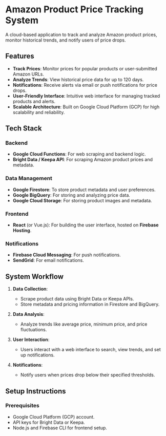 # Amazon Product Price Tracking System

A cloud-based application to track and analyze Amazon product prices, monitor historical trends, and notify users of price drops.

## Features

- **Track Prices**: Monitor prices for popular products or user-submitted Amazon URLs.
- **Analyze Trends**: View historical price data for up to 120 days.
- **Notifications**: Receive alerts via email or push notifications for price drops.
- **User-Friendly Interface**: Intuitive web interface for managing tracked products and alerts.
- **Scalable Architecture**: Built on Google Cloud Platform (GCP) for high scalability and reliability.

## Tech Stack

### Backend
- **Google Cloud Functions**: For web scraping and backend logic.
- **Bright Data / Keepa API**: For scraping Amazon product prices and metadata.

### Data Management
- **Google Firestore**: To store product metadata and user preferences.
- **Google BigQuery**: For storing and analyzing price data.
- **Google Cloud Storage**: For storing product images and metadata.

### Frontend
- **React** (or Vue.js): For building the user interface, hosted on **Firebase Hosting**.

### Notifications
- **Firebase Cloud Messaging**: For push notifications.
- **SendGrid**: For email notifications.

## System Workflow

1. **Data Collection**:
   - Scrape product data using Bright Data or Keepa APIs.
   - Store metadata and pricing information in Firestore and BigQuery.

2. **Data Analysis**:
   - Analyze trends like average price, minimum price, and price fluctuations.

3. **User Interaction**:
   - Users interact with a web interface to search, view trends, and set up notifications.

4. **Notifications**:
   - Notify users when prices drop below their specified thresholds.

## Setup Instructions

### Prerequisites
- Google Cloud Platform (GCP) account.
- API keys for Bright Data or Keepa.
- Node.js and Firebase CLI for frontend setup.

